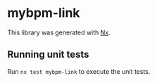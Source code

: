 # mybpm-link

This library was generated with [Nx](https://nx.dev).

## Running unit tests

Run `nx test mybpm-link` to execute the unit tests.
